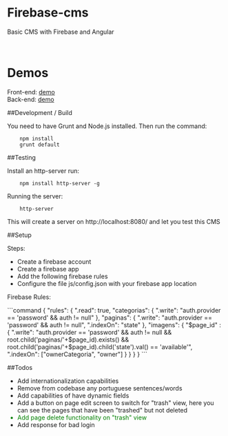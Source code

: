 # Firebase-cms

Basic CMS with Firebase and Angular

<a href="https://travis-ci.org/eralha/firebase-cms" target="_blank">
<img src="https://api.travis-ci.org/eralha/firebase-cms.svg?branch=master" alt="" /></a>
<a href="http://gruntjs.com/" target="_blank"><img src="https://cdn.gruntjs.com/builtwith.png" alt="" /></a>

# Demos

Front-end: <a href="https://rawgit.com/eralha/firebase-cms/master/index.html">demo</a><br />
Back-end: <a href="https://rawgit.com/eralha/firebase-cms/master/adm/index.html">demo</a>


##Development / Build

<p>You need to have Grunt and Node.js installed. Then run the command:</p>

```command
	npm install
	grunt default
```

##Testing

<p>Install an http-server run:</p>

```command
	npm install http-server -g
```

<p>Running the server:</p>

```command
	http-server
```

<p>This will create a server on http://localhost:8080/ and let you test this CMS</p>


##Setup

<p>Steps:</p>
<ul>
	<li>Create a firebase account</li>
	<li>Create a firebase app</li>
	<li>Add the following firebase rules</li>
	<li>Configure the file js/config.json with your firebase app location</li>
</ul>

<p>Firebase Rules:</p>
```command
	{
	    "rules": {
	        ".read": true,
	        "categorias": {
	          ".write": "auth.provider == 'password' && auth != null"
	        },
	        "paginas": {
	          ".write": "auth.provider == 'password' && auth != null",
	          ".indexOn": "state"
	        },
	        "imagens": {
	          "$page_id" : {
	          	".write": "auth.provider == 'password' && auth != null && root.child('paginas/'+$page_id).exists() && root.child('paginas/'+$page_id).child('state').val() == 'available'",
	            ".indexOn": ["ownerCategoria", "owner"]
	      	  }
	        }
	    }
	}
```

##Todos

<ul>
	<li>Add internationalization capabilities</li>
	<li>Remove from codebase any portuguese sentences/words</li>
	<li>Add capabilities of have dynamic fields</li>
	<li>Add a button on page edit screen to switch for "trash" view, here you can see the pages that have been "trashed" but not deleted</li>
	<li style="color:green;">Add page delete functionality on "trash" view</li>
	<li>Add response for bad login</li>
</ul>